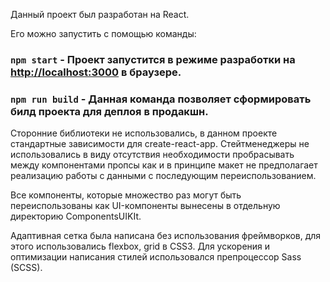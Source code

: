 Данный проект был разработан на React.

Его можно запустить с помощью команды:

### `npm start` - Проект запустится в режиме разработки на [http://localhost:3000](http://localhost:3000) в браузере.

### `npm run build` - Данная команда позволяет сформировать билд проекта для деплоя в продакшн.

Сторонние библиотеки не использовались, в данном проекте стандартные зависимости для create-react-app. Стейтменеджеры не использовались в виду отсутствия необходимости пробрасывать между компонентами пропсы как и в принципе макет не предполагает реализацию работы с данными с последующим переиспользованием.

Все компоненты, которые множество раз могут быть переиспользованы как UI-компоненты вынесены в отдельную директорию ComponentsUIKIt.

Адаптивная сетка была написана без использования фреймворков, для этого использовались flexbox, grid в CSS3.
Для ускорения и оптимизации написания стилей использовался препроцессор Sass (SCSS).



